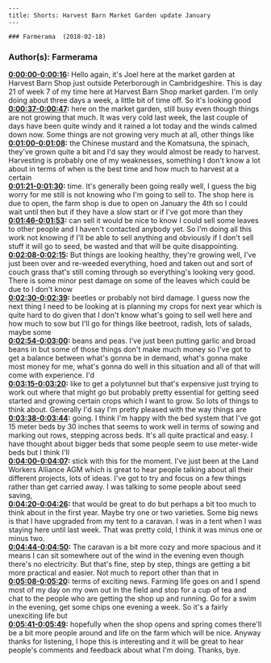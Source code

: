 
    ---
    title: Shorts: Harvest Barn Market Garden update January
    ---

    ### Farmerama  (2018-02-18)  
### Author(s): Farmerama  

**[0:00:00-0:00:16](https://soundcloud.com/farmerama-radio/shorts-harvest-barn-market-garden-update#t=0:00:00):**  Hello again, it's Joel here at the market garden at Harvest Barn Shop just outside Peterborough  in Cambridgeshire. This is day 21 of week 7 of my time here at Harvest Barn Shop market  garden. I'm only doing about three days a week, a little bit of time off. So it's looking good  
**[0:00:37-0:00:47](https://soundcloud.com/farmerama-radio/shorts-harvest-barn-market-garden-update#t=0:00:37):**  here on the market garden, still busy even though things are not growing that much. It was very cold  last week, the last couple of days have been quite windy and it rained a lot today and the  winds calmed down now. Some things are not growing very much at all, other things like  
**[0:01:00-0:01:08](https://soundcloud.com/farmerama-radio/shorts-harvest-barn-market-garden-update#t=0:01:00):**  the Chinese mustard and the Komatsuna, the spinach, they've grown quite a bit and I'd say  they would almost be ready to harvest. Harvesting is probably one of my weaknesses, something I  don't know a lot about in terms of when is the best time and how much to harvest at a certain  
**[0:01:21-0:01:30](https://soundcloud.com/farmerama-radio/shorts-harvest-barn-market-garden-update#t=0:01:21):**  time. It's generally been going really well, I guess the big worry for me still is not knowing  who I'm going to sell to. The shop here is due to open, the farm shop is due to open on January  the 4th so I could wait until then but if they have a slow start or if I've got more than they  
**[0:01:46-0:01:53](https://soundcloud.com/farmerama-radio/shorts-harvest-barn-market-garden-update#t=0:01:46):**  can sell it would be nice to know I could sell some leaves to other people and I haven't contacted  anybody yet. So I'm doing all this work not knowing if I'll be able to sell anything and  obviously if I don't sell stuff it will go to seed, be wasted and that will be quite disappointing.  
**[0:02:08-0:02:15](https://soundcloud.com/farmerama-radio/shorts-harvest-barn-market-garden-update#t=0:02:08):**  But things are looking healthy, they're growing well, I've just been over and re-weeded everything,  hoed and taken out and sort of couch grass that's still coming through so everything's looking very  good. There is some minor pest damage on some of the leaves which could be due to I don't know  
**[0:02:30-0:02:39](https://soundcloud.com/farmerama-radio/shorts-harvest-barn-market-garden-update#t=0:02:30):**  beetles or probably not bird damage. I guess now the next thing I need to be looking at is planning  my crops for next year which is quite hard to do given that I don't know what's going to sell well  here and how much to sow but I'll go for things like beetroot, radish, lots of salads, maybe some  
**[0:02:54-0:03:00](https://soundcloud.com/farmerama-radio/shorts-harvest-barn-market-garden-update#t=0:02:54):**  beans and peas. I've just been putting garlic and broad beans in but some of those things don't make  much money so I've got to get a balance between what's gonna be in demand, what's gonna make most  money for me, what's gonna do well in this situation and all of that will come with experience. I'd  
**[0:03:15-0:03:20](https://soundcloud.com/farmerama-radio/shorts-harvest-barn-market-garden-update#t=0:03:15):**  like to get a polytunnel but that's expensive just trying to work out where that might go but  probably pretty essential for getting seed started and growing certain crops which I want to grow.  So lots of things to think about. Generally I'd say I'm pretty pleased with the way things are  
**[0:03:38-0:03:44](https://soundcloud.com/farmerama-radio/shorts-harvest-barn-market-garden-update#t=0:03:38):**  going. I think I'm happy with the bed system that I've got 15 meter beds by 30 inches that seems to  work well in terms of sowing and marking out rows, stepping across beds. It's all quite practical and  easy. I have thought about bigger beds that some people seem to use meter-wide beds but I think I'll  
**[0:04:00-0:04:07](https://soundcloud.com/farmerama-radio/shorts-harvest-barn-market-garden-update#t=0:04:00):**  stick with this for the moment. I've just been at the Land Workers Alliance AGM which is great to  hear people talking about all their different projects, lots of ideas. I've got to try and focus  on a few things rather than get carried away. I was talking to some people about seed saving,  
**[0:04:20-0:04:26](https://soundcloud.com/farmerama-radio/shorts-harvest-barn-market-garden-update#t=0:04:20):**  that would be great to do but perhaps a bit too much to think about in the first year. Maybe try  one or two varieties. Some big news is that I have upgraded from my tent to a caravan. I was in a tent  when I was staying here until last week. That was pretty cold, I think it was minus one or minus two.  
**[0:04:44-0:04:50](https://soundcloud.com/farmerama-radio/shorts-harvest-barn-market-garden-update#t=0:04:44):**  The caravan is a bit more cozy and more spacious and it means I can sit somewhere out of the  wind in the evening even though there's no electricity. But that's fine, step by step,  things are getting a bit more practical and easier. Not much to report other than that in  
**[0:05:08-0:05:20](https://soundcloud.com/farmerama-radio/shorts-harvest-barn-market-garden-update#t=0:05:08):**  terms of exciting news. Farming life goes on and I spend most of my day on my own out in the field  and stop for a cup of tea and chat to the people who are getting the shop up and running. Go for a  swim in the evening, get some chips one evening a week. So it's a fairly unexciting life but  
**[0:05:41-0:05:49](https://soundcloud.com/farmerama-radio/shorts-harvest-barn-market-garden-update#t=0:05:41):**  hopefully when the shop opens and spring comes there'll be a bit more people around and life  on the farm which will be nice. Anyway thanks for listening, I hope this is interesting and  it will be great to hear people's comments and feedback about what I'm doing. Thanks, bye.  